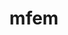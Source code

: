 ---
title: "mfem"
layout: cache
categories: [package, develop-2023-12-03]
meta: {"versions": ["4.6.0"], "compilers": ["cce@=15.0.1", "gcc@=10.3.0", "gcc@=11.1.0", "gcc@=11.4.0", "gcc@=7.3.1", "gcc@=7.5.0", "gcc@=9.4.0", "oneapi@=2023.2.0"], "oss": ["amzn2", "rhel8", "sle_hpc15", "ubuntu18.04", "ubuntu20.04"], "platforms": ["linux"], "targets": ["aarch64", "neoverse_n1", "neoverse_v1", "ppc64le", "x86_64_v3", "x86_64_v4", "zen4"], "stacks": ["aws-isc", "aws-isc-aarch64", "data-vis-sdk", "e4s", "e4s-cray-rhel", "e4s-cray-sles", "e4s-neoverse_v1", "e4s-oneapi", "e4s-power", "e4s-rocm-external", "radiuss", "radiuss-aws", "radiuss-aws-aarch64", "root"], "num_specs": 30, "num_specs_by_stack": {"aws-isc-aarch64": 2, "root": 30, "radiuss-aws-aarch64": 4, "radiuss-aws": 3, "aws-isc": 2, "e4s-cray-rhel": 1, "e4s-cray-sles": 1, "radiuss": 1, "e4s-neoverse_v1": 4, "e4s-power": 2, "data-vis-sdk": 1, "e4s": 6, "e4s-rocm-external": 2, "e4s-oneapi": 1}}
spec_details: [{"hash": "5kgou325nxsen5jt5tj7yjc4dborw2wg", "compiler": "gcc@=7.3.1", "versions": ["4.6.0"], "os": "amzn2", "platform": "linux", "target": "aarch64", "variants": ["~amgx", "build_system=generic", "~conduit", "~cuda", "~debug", "~examples", "~exceptions", "~fms", "~ginkgo", "~gnutls", "~gslib", "~hiop", "~lapack", "~libceed", "~libunwind", "+metis", "~miniapps", "~mpfr", "+mpi", "~netcdf", "~occa", "~openmp", "patches=718f073", "~petsc", "~pumi", "~raja", "~rocm", "~shared", "~slepc", "+static", "~strumpack", "~suite-sparse", "~sundials", "~superlu-dist", "~threadsafe", "timer=auto", "~umpire", "+zlib"], "stacks": ["aws-isc-aarch64", "root"], "size": "-", "tarball": "https://binaries.spack.io/releases/develop-2023-12-03/build_cache/linux-amzn2-aarch64/gcc-7.3.1/mfem-4.6.0/linux-amzn2-aarch64-gcc-7.3.1-mfem-4.6.0-5kgou325nxsen5jt5tj7yjc4dborw2wg.spack"}, {"hash": "6nrbfnz5h7wbhh5fyekspddd3ggajn4a", "compiler": "gcc@=7.3.1", "versions": ["4.6.0"], "os": "amzn2", "platform": "linux", "target": "aarch64", "variants": ["~amgx", "build_system=generic", "~conduit", "~cuda", "~debug", "~examples", "~exceptions", "~fms", "~ginkgo", "~gnutls", "~gslib", "~hiop", "~lapack", "~libceed", "~libunwind", "+metis", "~miniapps", "~mpfr", "+mpi", "~netcdf", "~occa", "~openmp", "patches=718f073", "~petsc", "~pumi", "~raja", "~rocm", "~shared", "~slepc", "+static", "~strumpack", "~suite-sparse", "~sundials", "~superlu-dist", "~threadsafe", "timer=auto", "~umpire", "+zlib"], "stacks": ["radiuss-aws-aarch64", "root"], "size": "-", "tarball": "https://binaries.spack.io/releases/develop-2023-12-03/build_cache/linux-amzn2-aarch64/gcc-7.3.1/mfem-4.6.0/linux-amzn2-aarch64-gcc-7.3.1-mfem-4.6.0-6nrbfnz5h7wbhh5fyekspddd3ggajn4a.spack"}, {"hash": "aguffubgfy3luobg22lsaqeckk3zuyxe", "compiler": "gcc@=7.3.1", "versions": ["4.6.0"], "os": "amzn2", "platform": "linux", "target": "aarch64", "variants": ["~amgx", "build_system=generic", "~conduit", "~cuda", "~debug", "~examples", "~exceptions", "~fms", "~ginkgo", "~gnutls", "~gslib", "~hiop", "~lapack", "~libceed", "~libunwind", "+metis", "~miniapps", "~mpfr", "+mpi", "~netcdf", "~occa", "~openmp", "patches=718f073", "+petsc", "~pumi", "~raja", "~rocm", "~shared", "~slepc", "+static", "~strumpack", "~suite-sparse", "+sundials", "+superlu-dist", "~threadsafe", "timer=auto", "~umpire", "+zlib"], "stacks": ["radiuss-aws-aarch64", "root"], "size": "-", "tarball": "https://binaries.spack.io/releases/develop-2023-12-03/build_cache/linux-amzn2-aarch64/gcc-7.3.1/mfem-4.6.0/linux-amzn2-aarch64-gcc-7.3.1-mfem-4.6.0-aguffubgfy3luobg22lsaqeckk3zuyxe.spack"}, {"hash": "bdjbx575z6vxuhyfgfp53ryrzo4crgfi", "compiler": "gcc@=7.3.1", "versions": ["4.6.0"], "os": "amzn2", "platform": "linux", "target": "neoverse_n1", "variants": ["~amgx", "build_system=generic", "~conduit", "~cuda", "~debug", "~examples", "~exceptions", "~fms", "~ginkgo", "~gnutls", "~gslib", "~hiop", "~lapack", "~libceed", "~libunwind", "+metis", "~miniapps", "~mpfr", "+mpi", "~netcdf", "~occa", "~openmp", "patches=718f073", "~petsc", "~pumi", "~raja", "~rocm", "~shared", "~slepc", "+static", "~strumpack", "~suite-sparse", "~sundials", "~superlu-dist", "~threadsafe", "timer=auto", "~umpire", "+zlib"], "stacks": ["radiuss-aws-aarch64", "root"], "size": "-", "tarball": "https://binaries.spack.io/releases/develop-2023-12-03/build_cache/linux-amzn2-neoverse_n1/gcc-7.3.1/mfem-4.6.0/linux-amzn2-neoverse_n1-gcc-7.3.1-mfem-4.6.0-bdjbx575z6vxuhyfgfp53ryrzo4crgfi.spack"}, {"hash": "fzvhpoz3fsremsfqpa6oslu3lp46ote3", "compiler": "gcc@=7.3.1", "versions": ["4.6.0"], "os": "amzn2", "platform": "linux", "target": "neoverse_n1", "variants": ["~amgx", "build_system=generic", "~conduit", "~cuda", "~debug", "~examples", "~exceptions", "~fms", "~ginkgo", "~gnutls", "~gslib", "~hiop", "~lapack", "~libceed", "~libunwind", "+metis", "~miniapps", "~mpfr", "+mpi", "~netcdf", "~occa", "~openmp", "patches=718f073", "+petsc", "~pumi", "~raja", "~rocm", "~shared", "~slepc", "+static", "~strumpack", "~suite-sparse", "+sundials", "+superlu-dist", "~threadsafe", "timer=auto", "~umpire", "+zlib"], "stacks": ["radiuss-aws-aarch64", "root"], "size": "-", "tarball": "https://binaries.spack.io/releases/develop-2023-12-03/build_cache/linux-amzn2-neoverse_n1/gcc-7.3.1/mfem-4.6.0/linux-amzn2-neoverse_n1-gcc-7.3.1-mfem-4.6.0-fzvhpoz3fsremsfqpa6oslu3lp46ote3.spack"}, {"hash": "r6qxxspjoj54jkrbi2mg7ntbj6ur63c2", "compiler": "gcc@=7.3.1", "versions": ["4.6.0"], "os": "amzn2", "platform": "linux", "target": "neoverse_n1", "variants": ["~amgx", "build_system=generic", "~conduit", "~cuda", "~debug", "~examples", "~exceptions", "~fms", "~ginkgo", "~gnutls", "~gslib", "~hiop", "~lapack", "~libceed", "~libunwind", "+metis", "~miniapps", "~mpfr", "+mpi", "~netcdf", "~occa", "~openmp", "patches=718f073", "~petsc", "~pumi", "~raja", "~rocm", "~shared", "~slepc", "+static", "~strumpack", "~suite-sparse", "~sundials", "~superlu-dist", "~threadsafe", "timer=auto", "~umpire", "+zlib"], "stacks": ["aws-isc-aarch64", "root"], "size": "-", "tarball": "https://binaries.spack.io/releases/develop-2023-12-03/build_cache/linux-amzn2-neoverse_n1/gcc-7.3.1/mfem-4.6.0/linux-amzn2-neoverse_n1-gcc-7.3.1-mfem-4.6.0-r6qxxspjoj54jkrbi2mg7ntbj6ur63c2.spack"}, {"hash": "qumsmgyltgxgmkgf3vezjg2veoisioux", "compiler": "gcc@=7.3.1", "versions": ["4.6.0"], "os": "amzn2", "platform": "linux", "target": "x86_64_v3", "variants": ["~amgx", "build_system=generic", "~conduit", "~cuda", "~debug", "~examples", "~exceptions", "~fms", "~ginkgo", "~gnutls", "~gslib", "~hiop", "~lapack", "~libceed", "~libunwind", "+metis", "~miniapps", "~mpfr", "+mpi", "~netcdf", "~occa", "~openmp", "patches=718f073", "+petsc", "~pumi", "~raja", "~rocm", "~shared", "~slepc", "+static", "~strumpack", "~suite-sparse", "+sundials", "+superlu-dist", "~threadsafe", "timer=auto", "~umpire", "+zlib"], "stacks": ["radiuss-aws", "root"], "size": "-", "tarball": "https://binaries.spack.io/releases/develop-2023-12-03/build_cache/linux-amzn2-x86_64_v3/gcc-7.3.1/mfem-4.6.0/linux-amzn2-x86_64_v3-gcc-7.3.1-mfem-4.6.0-qumsmgyltgxgmkgf3vezjg2veoisioux.spack"}, {"hash": "qlgubv7bptpc2ya6eesomomxwctunxry", "compiler": "gcc@=7.3.1", "versions": ["4.6.0"], "os": "amzn2", "platform": "linux", "target": "x86_64_v3", "variants": ["~amgx", "build_system=generic", "~conduit", "~cuda", "~debug", "~examples", "~exceptions", "~fms", "~ginkgo", "~gnutls", "~gslib", "~hiop", "~lapack", "~libceed", "~libunwind", "+metis", "~miniapps", "~mpfr", "+mpi", "~netcdf", "~occa", "~openmp", "patches=718f073", "~petsc", "~pumi", "~raja", "~rocm", "~shared", "~slepc", "+static", "~strumpack", "~suite-sparse", "~sundials", "~superlu-dist", "~threadsafe", "timer=auto", "~umpire", "+zlib"], "stacks": ["root", "aws-isc"], "size": "-", "tarball": "https://binaries.spack.io/releases/develop-2023-12-03/build_cache/linux-amzn2-x86_64_v3/gcc-7.3.1/mfem-4.6.0/linux-amzn2-x86_64_v3-gcc-7.3.1-mfem-4.6.0-qlgubv7bptpc2ya6eesomomxwctunxry.spack"}, {"hash": "47cimbtr5eixsj4ungfup5o7sr2tgh36", "compiler": "gcc@=7.3.1", "versions": ["4.6.0"], "os": "amzn2", "platform": "linux", "target": "x86_64_v3", "variants": ["~amgx", "build_system=generic", "~conduit", "~cuda", "~debug", "~examples", "~exceptions", "~fms", "~ginkgo", "~gnutls", "~gslib", "~hiop", "~lapack", "~libceed", "~libunwind", "+metis", "~miniapps", "~mpfr", "+mpi", "~netcdf", "~occa", "~openmp", "patches=718f073", "~petsc", "~pumi", "~raja", "~rocm", "~shared", "~slepc", "+static", "~strumpack", "~suite-sparse", "~sundials", "~superlu-dist", "~threadsafe", "timer=auto", "~umpire", "+zlib"], "stacks": ["radiuss-aws", "root"], "size": "-", "tarball": "https://binaries.spack.io/releases/develop-2023-12-03/build_cache/linux-amzn2-x86_64_v3/gcc-7.3.1/mfem-4.6.0/linux-amzn2-x86_64_v3-gcc-7.3.1-mfem-4.6.0-47cimbtr5eixsj4ungfup5o7sr2tgh36.spack"}, {"hash": "kficyesaejuwgoyrgmiszwv7qpdxqfco", "compiler": "gcc@=7.3.1", "versions": ["4.6.0"], "os": "amzn2", "platform": "linux", "target": "x86_64_v3", "variants": ["~amgx", "build_system=generic", "~conduit", "+cuda", "cuda_arch=70", "~debug", "~examples", "~exceptions", "~fms", "~ginkgo", "~gnutls", "~gslib", "~hiop", "~lapack", "~libceed", "~libunwind", "+metis", "~miniapps", "~mpfr", "+mpi", "~netcdf", "~occa", "~openmp", "patches=718f073", "~petsc", "~pumi", "~raja", "~rocm", "~shared", "~slepc", "+static", "~strumpack", "~suite-sparse", "~sundials", "~superlu-dist", "~threadsafe", "timer=auto", "~umpire", "+zlib"], "stacks": ["radiuss-aws", "root"], "size": "-", "tarball": "https://binaries.spack.io/releases/develop-2023-12-03/build_cache/linux-amzn2-x86_64_v3/gcc-7.3.1/mfem-4.6.0/linux-amzn2-x86_64_v3-gcc-7.3.1-mfem-4.6.0-kficyesaejuwgoyrgmiszwv7qpdxqfco.spack"}, {"hash": "uf7ndxaq6qvpvzuyzddo5e6wf2chjpaj", "compiler": "gcc@=7.3.1", "versions": ["4.6.0"], "os": "amzn2", "platform": "linux", "target": "x86_64_v3", "variants": ["~amgx", "build_system=generic", "~conduit", "+cuda", "cuda_arch=70", "~debug", "~examples", "~exceptions", "~fms", "~ginkgo", "~gnutls", "~gslib", "~hiop", "~lapack", "~libceed", "~libunwind", "+metis", "~miniapps", "~mpfr", "+mpi", "~netcdf", "~occa", "~openmp", "patches=718f073", "~petsc", "~pumi", "~raja", "~rocm", "~shared", "~slepc", "+static", "~strumpack", "~suite-sparse", "~sundials", "~superlu-dist", "~threadsafe", "timer=auto", "~umpire", "+zlib"], "stacks": ["root", "aws-isc"], "size": "-", "tarball": "https://binaries.spack.io/releases/develop-2023-12-03/build_cache/linux-amzn2-x86_64_v3/gcc-7.3.1/mfem-4.6.0/linux-amzn2-x86_64_v3-gcc-7.3.1-mfem-4.6.0-uf7ndxaq6qvpvzuyzddo5e6wf2chjpaj.spack"}, {"hash": "t7wmmimm4fh3fjenjfgpnxknmgmwjfas", "compiler": "cce@=15.0.1", "versions": ["4.6.0"], "os": "rhel8", "platform": "linux", "target": "zen4", "variants": ["~amgx", "build_system=generic", "~conduit", "~cuda", "~debug", "~examples", "~exceptions", "~fms", "~ginkgo", "~gnutls", "~gslib", "~hiop", "~lapack", "~libceed", "~libunwind", "+metis", "~miniapps", "~mpfr", "+mpi", "~netcdf", "~occa", "~openmp", "patches=718f073", "~petsc", "~pumi", "~raja", "~rocm", "~shared", "~slepc", "+static", "~strumpack", "~suite-sparse", "~sundials", "~superlu-dist", "~threadsafe", "timer=auto", "~umpire", "+zlib"], "stacks": ["e4s-cray-rhel", "root"], "size": "-", "tarball": "https://binaries.spack.io/releases/develop-2023-12-03/build_cache/linux-rhel8-zen4/cce-15.0.1/mfem-4.6.0/linux-rhel8-zen4-cce-15.0.1-mfem-4.6.0-t7wmmimm4fh3fjenjfgpnxknmgmwjfas.spack"}, {"hash": "nzg2njfwmnxpa5cu7hcyoarcldirquac", "compiler": "gcc@=10.3.0", "versions": ["4.6.0"], "os": "sle_hpc15", "platform": "linux", "target": "x86_64_v4", "variants": ["~amgx", "build_system=generic", "~conduit", "~cuda", "~debug", "~examples", "~exceptions", "~fms", "~ginkgo", "~gnutls", "~gslib", "~hiop", "~lapack", "~libceed", "~libunwind", "+metis", "~miniapps", "~mpfr", "+mpi", "~netcdf", "~occa", "~openmp", "patches=718f073", "~petsc", "~pumi", "~raja", "~rocm", "~shared", "~slepc", "+static", "~strumpack", "~suite-sparse", "~sundials", "~superlu-dist", "~threadsafe", "timer=auto", "~umpire", "+zlib"], "stacks": ["e4s-cray-sles", "root"], "size": "-", "tarball": "https://binaries.spack.io/releases/develop-2023-12-03/build_cache/linux-sle_hpc15-x86_64_v4/gcc-10.3.0/mfem-4.6.0/linux-sle_hpc15-x86_64_v4-gcc-10.3.0-mfem-4.6.0-nzg2njfwmnxpa5cu7hcyoarcldirquac.spack"}, {"hash": "2wj5mrbovr5egu62am6ssuyycfndy3zg", "compiler": "gcc@=7.5.0", "versions": ["4.6.0"], "os": "ubuntu18.04", "platform": "linux", "target": "x86_64_v3", "variants": ["~amgx", "build_system=generic", "~conduit", "~cuda", "~debug", "~examples", "~exceptions", "~fms", "~ginkgo", "~gnutls", "~gslib", "~hiop", "~lapack", "~libceed", "~libunwind", "+metis", "~miniapps", "~mpfr", "+mpi", "~netcdf", "~occa", "~openmp", "patches=718f073", "~petsc", "~pumi", "~raja", "~rocm", "~shared", "~slepc", "+static", "~strumpack", "~suite-sparse", "~sundials", "~superlu-dist", "~threadsafe", "timer=auto", "~umpire", "+zlib"], "stacks": ["radiuss", "root"], "size": "-", "tarball": "https://binaries.spack.io/releases/develop-2023-12-03/build_cache/linux-ubuntu18.04-x86_64_v3/gcc-7.5.0/mfem-4.6.0/linux-ubuntu18.04-x86_64_v3-gcc-7.5.0-mfem-4.6.0-2wj5mrbovr5egu62am6ssuyycfndy3zg.spack"}, {"hash": "jdob2bz36z6372cnfwjalooyb4376smg", "compiler": "gcc@=11.4.0", "versions": ["4.6.0"], "os": "ubuntu20.04", "platform": "linux", "target": "neoverse_v1", "variants": ["~amgx", "build_system=generic", "~conduit", "~cuda", "~debug", "~examples", "~exceptions", "~fms", "~ginkgo", "~gnutls", "~gslib", "~hiop", "~lapack", "~libceed", "~libunwind", "+metis", "~miniapps", "~mpfr", "+mpi", "~netcdf", "~occa", "~openmp", "patches=718f073", "~petsc", "~pumi", "~raja", "~rocm", "~shared", "~slepc", "+static", "~strumpack", "~suite-sparse", "~sundials", "~superlu-dist", "~threadsafe", "timer=auto", "~umpire", "+zlib"], "stacks": ["e4s-neoverse_v1", "root"], "size": "-", "tarball": "https://binaries.spack.io/releases/develop-2023-12-03/build_cache/linux-ubuntu20.04-neoverse_v1/gcc-11.4.0/mfem-4.6.0/linux-ubuntu20.04-neoverse_v1-gcc-11.4.0-mfem-4.6.0-jdob2bz36z6372cnfwjalooyb4376smg.spack"}, {"hash": "45bwa3geagqg2pvlhe2rh436qkiiztjq", "compiler": "gcc@=11.4.0", "versions": ["4.6.0"], "os": "ubuntu20.04", "platform": "linux", "target": "neoverse_v1", "variants": ["~amgx", "build_system=generic", "~conduit", "+cuda", "cuda_arch=90", "~debug", "~examples", "~exceptions", "~fms", "~ginkgo", "~gnutls", "~gslib", "~hiop", "~lapack", "~libceed", "~libunwind", "+metis", "~miniapps", "~mpfr", "+mpi", "~netcdf", "~occa", "~openmp", "patches=718f073", "~petsc", "~pumi", "~raja", "~rocm", "~shared", "~slepc", "+static", "~strumpack", "~suite-sparse", "~sundials", "~superlu-dist", "~threadsafe", "timer=auto", "~umpire", "+zlib"], "stacks": ["e4s-neoverse_v1", "root"], "size": "-", "tarball": "https://binaries.spack.io/releases/develop-2023-12-03/build_cache/linux-ubuntu20.04-neoverse_v1/gcc-11.4.0/mfem-4.6.0/linux-ubuntu20.04-neoverse_v1-gcc-11.4.0-mfem-4.6.0-45bwa3geagqg2pvlhe2rh436qkiiztjq.spack"}, {"hash": "gl4csfwgg2txmrevrlzpkmlmwgbfgtjj", "compiler": "gcc@=11.4.0", "versions": ["4.6.0"], "os": "ubuntu20.04", "platform": "linux", "target": "neoverse_v1", "variants": ["~amgx", "build_system=generic", "~conduit", "+cuda", "cuda_arch=75", "~debug", "~examples", "~exceptions", "~fms", "~ginkgo", "~gnutls", "~gslib", "~hiop", "~lapack", "~libceed", "~libunwind", "+metis", "~miniapps", "~mpfr", "+mpi", "~netcdf", "~occa", "~openmp", "patches=718f073", "~petsc", "~pumi", "~raja", "~rocm", "~shared", "~slepc", "+static", "~strumpack", "~suite-sparse", "~sundials", "~superlu-dist", "~threadsafe", "timer=auto", "~umpire", "+zlib"], "stacks": ["e4s-neoverse_v1", "root"], "size": "-", "tarball": "https://binaries.spack.io/releases/develop-2023-12-03/build_cache/linux-ubuntu20.04-neoverse_v1/gcc-11.4.0/mfem-4.6.0/linux-ubuntu20.04-neoverse_v1-gcc-11.4.0-mfem-4.6.0-gl4csfwgg2txmrevrlzpkmlmwgbfgtjj.spack"}, {"hash": "6moohiw7k65kid5gyl4xwstvpvkoyrio", "compiler": "gcc@=11.4.0", "versions": ["4.6.0"], "os": "ubuntu20.04", "platform": "linux", "target": "neoverse_v1", "variants": ["~amgx", "build_system=generic", "~conduit", "+cuda", "cuda_arch=80", "~debug", "~examples", "~exceptions", "~fms", "~ginkgo", "~gnutls", "~gslib", "~hiop", "~lapack", "~libceed", "~libunwind", "+metis", "~miniapps", "~mpfr", "+mpi", "~netcdf", "~occa", "~openmp", "patches=718f073", "~petsc", "~pumi", "~raja", "~rocm", "~shared", "~slepc", "+static", "~strumpack", "~suite-sparse", "~sundials", "~superlu-dist", "~threadsafe", "timer=auto", "~umpire", "+zlib"], "stacks": ["e4s-neoverse_v1", "root"], "size": "-", "tarball": "https://binaries.spack.io/releases/develop-2023-12-03/build_cache/linux-ubuntu20.04-neoverse_v1/gcc-11.4.0/mfem-4.6.0/linux-ubuntu20.04-neoverse_v1-gcc-11.4.0-mfem-4.6.0-6moohiw7k65kid5gyl4xwstvpvkoyrio.spack"}, {"hash": "musoadxwz75omgjl4pl5h5ypkztiokdx", "compiler": "gcc@=9.4.0", "versions": ["4.6.0"], "os": "ubuntu20.04", "platform": "linux", "target": "ppc64le", "variants": ["~amgx", "build_system=generic", "~conduit", "+cuda", "cuda_arch=70", "~debug", "~examples", "~exceptions", "~fms", "~ginkgo", "~gnutls", "~gslib", "~hiop", "~lapack", "~libceed", "~libunwind", "+metis", "~miniapps", "~mpfr", "+mpi", "~netcdf", "~occa", "~openmp", "patches=718f073", "~petsc", "~pumi", "~raja", "~rocm", "~shared", "~slepc", "+static", "~strumpack", "~suite-sparse", "~sundials", "~superlu-dist", "~threadsafe", "timer=auto", "~umpire", "+zlib"], "stacks": ["e4s-power", "root"], "size": "-", "tarball": "https://binaries.spack.io/releases/develop-2023-12-03/build_cache/linux-ubuntu20.04-ppc64le/gcc-9.4.0/mfem-4.6.0/linux-ubuntu20.04-ppc64le-gcc-9.4.0-mfem-4.6.0-musoadxwz75omgjl4pl5h5ypkztiokdx.spack"}, {"hash": "46wlgd3cded6whxuamjv443ekutfcgv2", "compiler": "gcc@=9.4.0", "versions": ["4.6.0"], "os": "ubuntu20.04", "platform": "linux", "target": "ppc64le", "variants": ["~amgx", "build_system=generic", "~conduit", "~cuda", "~debug", "~examples", "~exceptions", "~fms", "~ginkgo", "~gnutls", "~gslib", "~hiop", "~lapack", "~libceed", "~libunwind", "+metis", "~miniapps", "~mpfr", "+mpi", "~netcdf", "~occa", "~openmp", "patches=718f073", "~petsc", "~pumi", "~raja", "~rocm", "~shared", "~slepc", "+static", "~strumpack", "~suite-sparse", "~sundials", "~superlu-dist", "~threadsafe", "timer=auto", "~umpire", "+zlib"], "stacks": ["e4s-power", "root"], "size": "-", "tarball": "https://binaries.spack.io/releases/develop-2023-12-03/build_cache/linux-ubuntu20.04-ppc64le/gcc-9.4.0/mfem-4.6.0/linux-ubuntu20.04-ppc64le-gcc-9.4.0-mfem-4.6.0-46wlgd3cded6whxuamjv443ekutfcgv2.spack"}, {"hash": "gjp45gayknnzfvuqjl277nsx4xpbv4gp", "compiler": "gcc@=11.1.0", "versions": ["4.6.0"], "os": "ubuntu20.04", "platform": "linux", "target": "x86_64_v3", "variants": ["~amgx", "build_system=generic", "+conduit", "~cuda", "~debug", "~examples", "+exceptions", "+fms", "~ginkgo", "~gnutls", "~gslib", "~hiop", "~lapack", "~libceed", "~libunwind", "+metis", "~miniapps", "~mpfr", "+mpi", "~netcdf", "~occa", "~openmp", "patches=718f073", "~petsc", "~pumi", "~raja", "~rocm", "+shared", "~slepc", "+static", "~strumpack", "~suite-sparse", "~sundials", "~superlu-dist", "~threadsafe", "timer=auto", "~umpire", "+zlib"], "stacks": ["data-vis-sdk", "root"], "size": "-", "tarball": "https://binaries.spack.io/releases/develop-2023-12-03/build_cache/linux-ubuntu20.04-x86_64_v3/gcc-11.1.0/mfem-4.6.0/linux-ubuntu20.04-x86_64_v3-gcc-11.1.0-mfem-4.6.0-gjp45gayknnzfvuqjl277nsx4xpbv4gp.spack"}, {"hash": "2xxhzebpfht6aypod4lctedn7ihbntnh", "compiler": "gcc@=11.4.0", "versions": ["4.6.0"], "os": "ubuntu20.04", "platform": "linux", "target": "x86_64_v3", "variants": ["~amgx", "build_system=generic", "+conduit", "~cuda", "~debug", "~examples", "+exceptions", "+fms", "~ginkgo", "~gnutls", "~gslib", "~hiop", "~lapack", "~libceed", "~libunwind", "+metis", "~miniapps", "~mpfr", "+mpi", "~netcdf", "~occa", "~openmp", "patches=718f073", "~petsc", "~pumi", "~raja", "~rocm", "+shared", "~slepc", "+static", "~strumpack", "~suite-sparse", "~sundials", "~superlu-dist", "~threadsafe", "timer=auto", "~umpire", "+zlib"], "stacks": ["e4s", "root"], "size": "-", "tarball": "https://binaries.spack.io/releases/develop-2023-12-03/build_cache/linux-ubuntu20.04-x86_64_v3/gcc-11.4.0/mfem-4.6.0/linux-ubuntu20.04-x86_64_v3-gcc-11.4.0-mfem-4.6.0-2xxhzebpfht6aypod4lctedn7ihbntnh.spack"}, {"hash": "hgoah3w457ltroyevimkljmwklpiqi4n", "compiler": "gcc@=11.4.0", "versions": ["4.6.0"], "os": "ubuntu20.04", "platform": "linux", "target": "x86_64_v3", "variants": ["~amgx", "build_system=generic", "~conduit", "~cuda", "~debug", "~examples", "~exceptions", "~fms", "~ginkgo", "~gnutls", "~gslib", "~hiop", "~lapack", "~libceed", "~libunwind", "+metis", "~miniapps", "~mpfr", "+mpi", "~netcdf", "~occa", "~openmp", "patches=718f073", "~petsc", "~pumi", "~raja", "~rocm", "~shared", "~slepc", "+static", "~strumpack", "~suite-sparse", "~sundials", "~superlu-dist", "~threadsafe", "timer=auto", "~umpire", "+zlib"], "stacks": ["e4s", "root"], "size": "-", "tarball": "https://binaries.spack.io/releases/develop-2023-12-03/build_cache/linux-ubuntu20.04-x86_64_v3/gcc-11.4.0/mfem-4.6.0/linux-ubuntu20.04-x86_64_v3-gcc-11.4.0-mfem-4.6.0-hgoah3w457ltroyevimkljmwklpiqi4n.spack"}, {"hash": "6htd3majrdkybhlxxjun5zedxftmi4qq", "compiler": "gcc@=11.4.0", "versions": ["4.6.0"], "os": "ubuntu20.04", "platform": "linux", "target": "x86_64_v3", "variants": ["~amgx", "build_system=generic", "~conduit", "+cuda", "cuda_arch=90", "~debug", "~examples", "~exceptions", "~fms", "~ginkgo", "~gnutls", "~gslib", "~hiop", "~lapack", "~libceed", "~libunwind", "+metis", "~miniapps", "~mpfr", "+mpi", "~netcdf", "~occa", "~openmp", "patches=718f073", "~petsc", "~pumi", "~raja", "~rocm", "~shared", "~slepc", "+static", "~strumpack", "~suite-sparse", "~sundials", "~superlu-dist", "~threadsafe", "timer=auto", "~umpire", "+zlib"], "stacks": ["e4s", "root"], "size": "-", "tarball": "https://binaries.spack.io/releases/develop-2023-12-03/build_cache/linux-ubuntu20.04-x86_64_v3/gcc-11.4.0/mfem-4.6.0/linux-ubuntu20.04-x86_64_v3-gcc-11.4.0-mfem-4.6.0-6htd3majrdkybhlxxjun5zedxftmi4qq.spack"}, {"hash": "7rl2beel22iptemdcfexlj23xjoqr6pm", "compiler": "gcc@=11.4.0", "versions": ["4.6.0"], "os": "ubuntu20.04", "platform": "linux", "target": "x86_64_v3", "variants": ["~amgx", "build_system=generic", "~conduit", "+cuda", "cuda_arch=80", "~debug", "~examples", "~exceptions", "~fms", "~ginkgo", "~gnutls", "~gslib", "~hiop", "~lapack", "~libceed", "~libunwind", "+metis", "~miniapps", "~mpfr", "+mpi", "~netcdf", "~occa", "~openmp", "patches=718f073", "~petsc", "~pumi", "~raja", "~rocm", "~shared", "~slepc", "+static", "~strumpack", "~suite-sparse", "~sundials", "~superlu-dist", "~threadsafe", "timer=auto", "~umpire", "+zlib"], "stacks": ["e4s", "root"], "size": "-", "tarball": "https://binaries.spack.io/releases/develop-2023-12-03/build_cache/linux-ubuntu20.04-x86_64_v3/gcc-11.4.0/mfem-4.6.0/linux-ubuntu20.04-x86_64_v3-gcc-11.4.0-mfem-4.6.0-7rl2beel22iptemdcfexlj23xjoqr6pm.spack"}, {"hash": "4vcf6ckcs2hl4krwkpbh77lcxeiuclk3", "compiler": "gcc@=11.4.0", "versions": ["4.6.0"], "os": "ubuntu20.04", "platform": "linux", "target": "x86_64_v3", "variants": ["amdgpu_target=gfx908", "~amgx", "build_system=generic", "~conduit", "~cuda", "~debug", "~examples", "~exceptions", "~fms", "~ginkgo", "~gnutls", "~gslib", "~hiop", "~lapack", "~libceed", "~libunwind", "+metis", "~miniapps", "~mpfr", "+mpi", "~netcdf", "~occa", "~openmp", "patches=718f073", "~petsc", "~pumi", "~raja", "+rocm", "~shared", "~slepc", "+static", "~strumpack", "~suite-sparse", "~sundials", "~superlu-dist", "~threadsafe", "timer=auto", "~umpire", "+zlib"], "stacks": ["e4s-rocm-external", "root"], "size": "-", "tarball": "https://binaries.spack.io/releases/develop-2023-12-03/build_cache/linux-ubuntu20.04-x86_64_v3/gcc-11.4.0/mfem-4.6.0/linux-ubuntu20.04-x86_64_v3-gcc-11.4.0-mfem-4.6.0-4vcf6ckcs2hl4krwkpbh77lcxeiuclk3.spack"}, {"hash": "rp5eqzuvgq7at2oxtqqwkfayfl3d7cum", "compiler": "gcc@=11.4.0", "versions": ["4.6.0"], "os": "ubuntu20.04", "platform": "linux", "target": "x86_64_v3", "variants": ["amdgpu_target=gfx90a", "~amgx", "build_system=generic", "~conduit", "~cuda", "~debug", "~examples", "~exceptions", "~fms", "~ginkgo", "~gnutls", "~gslib", "~hiop", "~lapack", "~libceed", "~libunwind", "+metis", "~miniapps", "~mpfr", "+mpi", "~netcdf", "~occa", "~openmp", "patches=718f073", "~petsc", "~pumi", "~raja", "+rocm", "~shared", "~slepc", "+static", "~strumpack", "~suite-sparse", "~sundials", "~superlu-dist", "~threadsafe", "timer=auto", "~umpire", "+zlib"], "stacks": ["e4s", "root"], "size": "-", "tarball": "https://binaries.spack.io/releases/develop-2023-12-03/build_cache/linux-ubuntu20.04-x86_64_v3/gcc-11.4.0/mfem-4.6.0/linux-ubuntu20.04-x86_64_v3-gcc-11.4.0-mfem-4.6.0-rp5eqzuvgq7at2oxtqqwkfayfl3d7cum.spack"}, {"hash": "byq2563f4ecrx2yiunfmzarjfo5z2mnu", "compiler": "gcc@=11.4.0", "versions": ["4.6.0"], "os": "ubuntu20.04", "platform": "linux", "target": "x86_64_v3", "variants": ["amdgpu_target=gfx90a", "~amgx", "build_system=generic", "~conduit", "~cuda", "~debug", "~examples", "~exceptions", "~fms", "~ginkgo", "~gnutls", "~gslib", "~hiop", "~lapack", "~libceed", "~libunwind", "+metis", "~miniapps", "~mpfr", "+mpi", "~netcdf", "~occa", "~openmp", "patches=718f073", "~petsc", "~pumi", "~raja", "+rocm", "~shared", "~slepc", "+static", "~strumpack", "~suite-sparse", "~sundials", "~superlu-dist", "~threadsafe", "timer=auto", "~umpire", "+zlib"], "stacks": ["e4s-rocm-external", "root"], "size": "-", "tarball": "https://binaries.spack.io/releases/develop-2023-12-03/build_cache/linux-ubuntu20.04-x86_64_v3/gcc-11.4.0/mfem-4.6.0/linux-ubuntu20.04-x86_64_v3-gcc-11.4.0-mfem-4.6.0-byq2563f4ecrx2yiunfmzarjfo5z2mnu.spack"}, {"hash": "xu2ivrqwkjskjxqmacdssswcgew4k7p5", "compiler": "gcc@=11.4.0", "versions": ["4.6.0"], "os": "ubuntu20.04", "platform": "linux", "target": "x86_64_v3", "variants": ["amdgpu_target=gfx908", "~amgx", "build_system=generic", "~conduit", "~cuda", "~debug", "~examples", "~exceptions", "~fms", "~ginkgo", "~gnutls", "~gslib", "~hiop", "~lapack", "~libceed", "~libunwind", "+metis", "~miniapps", "~mpfr", "+mpi", "~netcdf", "~occa", "~openmp", "patches=718f073", "~petsc", "~pumi", "~raja", "+rocm", "~shared", "~slepc", "+static", "~strumpack", "~suite-sparse", "~sundials", "~superlu-dist", "~threadsafe", "timer=auto", "~umpire", "+zlib"], "stacks": ["e4s", "root"], "size": "-", "tarball": "https://binaries.spack.io/releases/develop-2023-12-03/build_cache/linux-ubuntu20.04-x86_64_v3/gcc-11.4.0/mfem-4.6.0/linux-ubuntu20.04-x86_64_v3-gcc-11.4.0-mfem-4.6.0-xu2ivrqwkjskjxqmacdssswcgew4k7p5.spack"}, {"hash": "sz2lbyp7qvidz5egnfalkyyn7tcqi56d", "compiler": "oneapi@=2023.2.0", "versions": ["4.6.0"], "os": "ubuntu20.04", "platform": "linux", "target": "x86_64_v3", "variants": ["~amgx", "build_system=generic", "~conduit", "~cuda", "~debug", "~examples", "~exceptions", "~fms", "~ginkgo", "~gnutls", "~gslib", "~hiop", "~lapack", "~libceed", "~libunwind", "+metis", "~miniapps", "~mpfr", "+mpi", "~netcdf", "~occa", "~openmp", "patches=718f073", "~petsc", "~pumi", "~raja", "~rocm", "~shared", "~slepc", "+static", "~strumpack", "~suite-sparse", "~sundials", "~superlu-dist", "~threadsafe", "timer=auto", "~umpire", "+zlib"], "stacks": ["e4s-oneapi", "root"], "size": "-", "tarball": "https://binaries.spack.io/releases/develop-2023-12-03/build_cache/linux-ubuntu20.04-x86_64_v3/oneapi-2023.2.0/mfem-4.6.0/linux-ubuntu20.04-x86_64_v3-oneapi-2023.2.0-mfem-4.6.0-sz2lbyp7qvidz5egnfalkyyn7tcqi56d.spack"}]
---